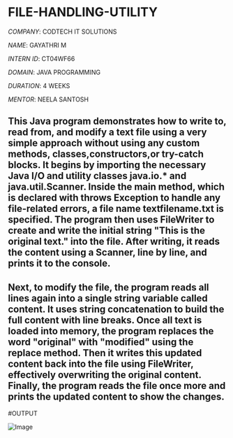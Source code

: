 # FILE-HANDLING-UTILITY

*COMPANY*: CODTECH IT SOLUTIONS

*NAME*: GAYATHRI M

*INTERN ID*: CT04WF66

*DOMAIN*: JAVA PROGRAMMING

*DURATION*: 4 WEEKS

*MENTOR*: NEELA SANTOSH

## This Java program demonstrates how to write to, read from, and modify a text file using a very simple approach without using any custom methods, classes,constructors,or try-catch blocks. It begins by importing the necessary Java I/O and utility classes java.io.* and java.util.Scanner. Inside the main method, which is declared with throws Exception to handle any file-related errors, a file name textfilename.txt is specified. The program then uses FileWriter to create and write the initial string "This is the original text." into the file. After writing, it reads the content using a Scanner, line by line, and prints it to the console.

## Next, to modify the file, the program reads all lines again into a single string variable called content. It uses string concatenation to build the full content with line breaks. Once all text is loaded into memory, the program replaces the word "original" with "modified" using the replace method. Then it writes this updated content back into the file using FileWriter, effectively overwriting the original content. Finally, the program reads the file once more and prints the updated content to show the changes.

#OUTPUT

![Image](https://github.com/user-attachments/assets/21939df3-96fe-45af-a6d1-e33d98735765)
